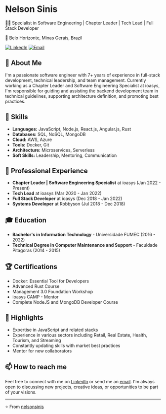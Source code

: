 # Nelson Sinis

👨‍💻 Specialist in Software Engineering | Chapter Leader | Tech Lead | Full Stack Developer

📍 Belo Horizonte, Minas Gerais, Brazil

[![LinkedIn](https://img.shields.io/badge/-LinkedIn-0077B5?style=flat-square&logo=LinkedIn&logoColor=white)](https://www.linkedin.com/in/nelson-sinis-0b4400a0/)
[![Email](https://img.shields.io/badge/-Email-D14836?style=flat-square&logo=Gmail&logoColor=white)](mailto:nelsonsinis0@gmail.com)

## 👋 About Me

I'm a passionate software engineer with 7+ years of experience in full-stack development, technical leadership, and team management. Currently working as a Chapter Leader and Software Engineering Specialist at ioasys, I'm responsible for guiding and assisting the backend development team in technical guidelines, supporting architecture definition, and promoting best practices.

## 🚀 Skills

- **Languages:** JavaScript, Node.js, React.js, Angular.js, Rust
- **Databases:** SQL, NoSQL, MongoDB
- **Cloud:** AWS, Azure
- **Tools:** Docker, Git
- **Architecture:** Microservices, Serverless
- **Soft Skills:** Leadership, Mentoring, Communication

## 💼 Professional Experience

- **Chapter Leader | Software Engineering Specialist** at ioasys (Jan 2022 - Present)
- **Tech Lead** at ioasys (Mar 2020 - Jan 2022)
- **Full Stack Developer** at ioasys (Dec 2018 - Jan 2022)
- **Systems Developer** at Robbyson (Jul 2018 - Dec 2018)

## 🎓 Education

- **Bachelor's in Information Technology** - Universidade FUMEC (2016 - 2022)
- **Technical Degree in Computer Maintenance and Support** - Faculdade Pitagoras (2014 - 2015)

## 🏆 Certifications

- Docker: Essential Tool for Developers
- Advanced Rust Course
- Management 3.0 Foundation Workshop
- ioasys CAMP - Mentor
- Complete NodeJS and MongoDB Developer Course

## 🌟 Highlights

- Expertise in JavaScript and related stacks
- Experience in various sectors including Retail, Real Estate, Health, Tourism, and Streaming
- Constantly updating skills with market best practices
- Mentor for new collaborators

## 📫 How to reach me

Feel free to connect with me on [LinkedIn](https://www.linkedin.com/in/nelson-sinis-0b4400a0/) or send me an [email](mailto:nelsonsinis0@gmail.com). I'm always open to discussing new projects, creative ideas, or opportunities to be part of your visions.

---

⭐️ From [nelsonsinis](https://github.com/nelsonsinis)
